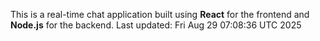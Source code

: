 This is a real-time chat application built using **React** for the frontend and **Node.js** for the backend.
Last updated: Fri Aug 29 07:08:36 UTC 2025
